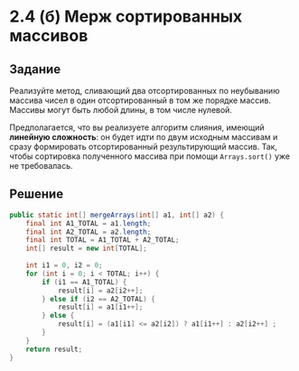 # 2.4 (б) Мерж сортированных массивов

## Задание
Реализуйте метод, сливающий два отсортированных по неубыванию массива чисел в один отсортированный в том же порядке массив.
Массивы могут быть любой длины, в том числе нулевой.

Предполагается, что вы реализуете алгоритм слияния, имеющий **линейную сложность**: 
он будет идти по двум исходным массивам и сразу формировать отсортированный результирующий массив. 
Так, чтобы сортировка полученного массива при помощи `Arrays.sort()` уже не требовалась. 

## Решение
```java
public static int[] mergeArrays(int[] a1, int[] a2) {
    final int A1_TOTAL = a1.length;
    final int A2_TOTAL = a2.length;
    final int TOTAL = A1_TOTAL + A2_TOTAL;
    int[] result = new int[TOTAL];
 
    int i1 = 0, i2 = 0;
    for (int i = 0; i < TOTAL; i++) {
        if (i1 == A1_TOTAL) {
            result[i] = a2[i2++];
        } else if (i2 == A2_TOTAL) {
            result[i] = a1[i1++];
        } else {
            result[i] = (a1[i1] <= a2[i2]) ? a1[i1++] : a2[i2++] ;
        }
    }
    return result; 
}
```
